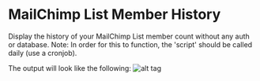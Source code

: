 # MailChimp List Member History
Display the history of your MailChimp List member count without any auth or database.
Note: In order for this to function, the 'script' should be called daily (use a cronjob).

The output will look like the following:
![alt tag](http://i.imgur.com/B1mEGwH.png)

